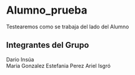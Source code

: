 # Alumno_prueba
Testearemos como se trabaja del lado del Alumno

## Integrantes del Grupo
Dario Insúa
<br>
Maria Gonzalez
Estefania Perez
Ariel Isgró
